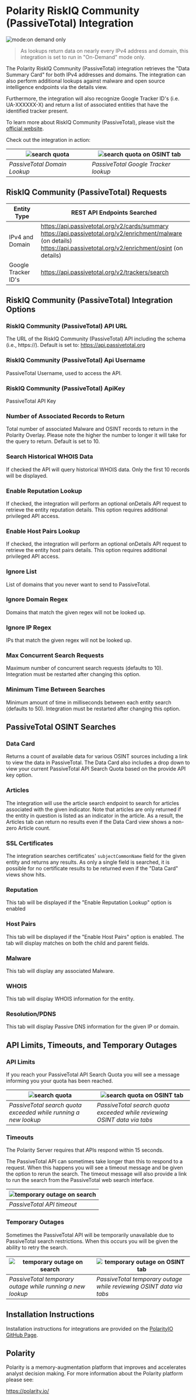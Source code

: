 # Polarity RiskIQ Community (PassiveTotal) Integration

![mode:on demand only](https://img.shields.io/badge/mode-on%20demand%20only-blue.svg)

> As lookups return data on nearly every IPv4 address and domain, this integration is set to run in "On-Demand" mode only.

The Polarity RiskIQ Community (PassiveTotal) integration retrieves the "Data Summary Card" for both IPv4 addresses and domains. The integration can also perform additional lookups against malware and open source intelligence endpoints via the details view.  

Furthermore, the integration will also recognize Google Tracker ID's (i.e. UA-XXXXXX-X) and return a list of associated entities that have the identified tracker present.

To learn more about RiskIQ Community (PassiveTotal), please visit the [official website](https://community.riskiq.com/).

Check out the integration in action:

| ![search quota](images/overlay-domain.png) | ![search quota on OSINT tab](images/overlay-tracker.png) |
|---|--|
|*PassiveTotal Domain Lookup* | *PassiveTotal Google Tracker lookup* |

## RiskIQ Community (PassiveTotal) Requests

| Entity Type | REST API Endpoints Searched |
|------------|-----------------------------|
| IPv4 and Domain | https://api.passivetotal.org/v2/cards/summary <br> https://api.passivetotal.org/v2/enrichment/malware (on details) <br> https://api.passivetotal.org/v2/enrichment/osint (on details)|
| Google Tracker ID's | https://api.passivetotal.org/v2/trackers/search |

## RiskIQ Community (PassiveTotal) Integration Options

### RiskIQ Community (PassiveTotal) API URL
The URL of the RiskIQ Community (PassiveTotal) API including the schema (i.e., https://). Default is set to:  https://api.passivetotal.org

### RiskIQ Community (PassiveTotal) Api Username
PassiveTotal Username, used to access the API.

### RiskIQ Community (PassiveTotal) ApiKey
PassiveTotal API Key

### Number of Associated Records to Return
Total number of associated Malware and OSINT records to return in the Polarity Overlay. Please note the higher the number to longer it will take for the query to return. Default is set to 10.

### Search Historical WHOIS Data 
If checked the API will query historical WHOIS data. Only the first 10 records will be displayed. 

### Enable Reputation Lookup

If checked, the integration will perform an optional onDetails API request to retrieve the entity reputation details. This option requires additional privileged API access.

### Enable Host Pairs Lookup

If checked, the integration will perform an optional onDetails API request to retrieve the entity host pairs details. This option requires additional privileged API access.

### Ignore List
List of domains that you never want to send to PassiveTotal.

### Ignore Domain Regex
Domains that match the given regex will not be looked up.

### Ignore IP Regex
IPs that match the given regex will not be looked up.

### Max Concurrent Search Requests

Maximum number of concurrent search requests (defaults to 10). Integration must be restarted after changing this option.

### Minimum Time Between Searches

Minimum amount of time in milliseconds between each entity search (defaults to 50). Integration must be restarted after changing this option.

## PassiveTotal OSINT Searches

### Data Card

Returns a count of available data for various OSINT sources including a link to view the data in PassiveTotal. The Data Card also includes a drop down to view your current PassiveTotal API Search Quota based on the provide API key option.

### Articles

The integration will use the article search endpoint to search for articles associated with the given indicator.  Note that articles are only returned if the entity in question is listed as an indicator in the article.  As a result, the Articles tab can return no results even if the Data Card view shows a non-zero Article count.

### SSL Certificates

The integration searches certificates' `subjectCommonName` field for the given entity and returns any results.  As only a single field is searched, it is possible for no certificate results to be returned even if the "Data Card" views show hits.

### Reputation

This tab will be displayed if the "Enable Reputation Lookup" option is enabled

### Host Pairs

This tab will be displayed if the "Enable Host Pairs" option is enabled.  The tab will display matches on both the child and parent fields.  

### Malware

This tab will display any associated Malware.  

### WHOIS

This tab will display WHOIS information for the entity.

### Resolution/PDNS

This tab will display Passive DNS information for the given  IP or domain.

## API Limits, Timeouts, and Temporary Outages

### API Limits 

If you reach your PassiveTotal API Search Quota you will see a message informing you your quota has been reached.

| ![search quota](images/quota-search.png) | ![search quota on OSINT tab](images/quota-tab.png) |
|---|--|
|*PassiveTotal search quota exceeded while running a new lookup* | *PassiveTotal search quota exceeded while reviewing OSINT data via tabs* |

### Timeouts

The Polarity Server requires that APIs respond within 15 seconds.

The PassiveTotal API can sometimes take longer than this to respond to a request.  When this happens you will see a timeout message and be given the option to rerun the search.  The timeout message will also provide a link to run the search from the PassiveTotal web search interface.

| ![temporary outage on search](images/timeout.png) |
|---|
|*PassiveTotal API timeout* | 

### Temporary Outages

Sometimes the PassiveTotal API will be temporarily unavailable due to PassiveTotal search restrictions.  When this occurs you will be given the ability to retry the search.

| ![temporary outage on search](images/outage-search.png) | ![temporary outage on OSINT tab](images/outage-tab.png) |
|---|--|
|*PassiveTotal temporary outage while running a new lookup* | *PassiveTotal temporary outage while reviewing OSINT data via tabs* |

## Installation Instructions

Installation instructions for integrations are provided on the [PolarityIO GitHub Page](https://polarityio.github.io/).

## Polarity

Polarity is a memory-augmentation platform that improves and accelerates analyst decision making.  For more information about the Polarity platform please see:

https://polarity.io/

